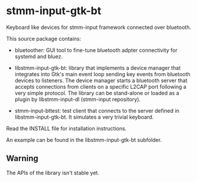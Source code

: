 stmm-input-gtk-bt
=================

Keyboard like devices for stmm-input framework connected over bluetooth.

This source package contains:

- bluetoother:
    GUI tool to fine-tune bluetooth adpter connectivity for systemd and bluez.

- libstmm-input-gtk-bt:
    library that implements a device manager that integrates into Gtk's
    main event loop sending key events from bluetooth devices to listeners.
    The device manager starts a bluetooth server that accepts connections
    from clients on a specific L2CAP port following a very simple protocol.
    The library can be stand-alone or loaded as a plugin by libstmm-input-dl
    (stmm-input repository).

- stmm-input-bttest:
    test client that connects to the server defined in libstmm-input-gtk-bt.
    It simulates a very trivial keyboard.


Read the INSTALL file for installation instructions.

An example can be found in the libstmm-input-gtk-bt subfolder.


Warning
-------
The APIs of the library isn't stable yet.
